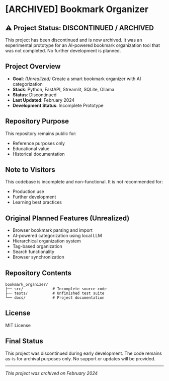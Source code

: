 # [ARCHIVED] Bookmark Organizer

## ⚠️ Project Status: DISCONTINUED / ARCHIVED
This project has been discontinued and is now archived. It was an experimental prototype for an AI-powered bookmark organization tool that was not completed. No further development is planned.

## Project Overview
- **Goal**: *(Unrealized)* Create a smart bookmark organizer with AI categorization
- **Stack**: Python, FastAPI, Streamlit, SQLite, Ollama
- **Status**: Discontinued
- **Last Updated**: February 2024
- **Development Status**: Incomplete Prototype

## Repository Purpose
This repository remains public for:
- Reference purposes only
- Educational value
- Historical documentation

## Note to Visitors
This codebase is incomplete and non-functional. It is not recommended for:
- Production use
- Further development
- Learning best practices

## Original Planned Features (Unrealized)
- Browser bookmark parsing and import
- AI-powered categorization using local LLM
- Hierarchical organization system
- Tag-based organization
- Search functionality
- Browser synchronization

## Repository Contents
```
bookmark_organizer/
├── src/             # Incomplete source code
├── tests/           # Unfinished test suite
└── docs/            # Project documentation
```

## License
MIT License

## Final Status
This project was discontinued during early development. The code remains as-is for archival purposes only. No support or updates will be provided.

---
*This project was archived on February 2024*

